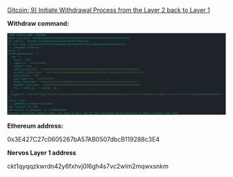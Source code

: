 [Gitcoin: 9) Initiate Withdrawal Process from the Layer 2 back to Layer 1](https://gitcoin.co/issue/nervosnetwork/grants/10/100026216)

**Withdraw command:**

![withdraw screenshot](./layer2withdrawal.png)

**Ethereum address:**

0x3E427C27c0605267bA57AB0507dbcB119288c3E4

**Nervos Layer 1 address**

ckt1qyqqzkwrdn42y6fxhvj0l6gh4s7vc2wlm2mqwxsnkm
